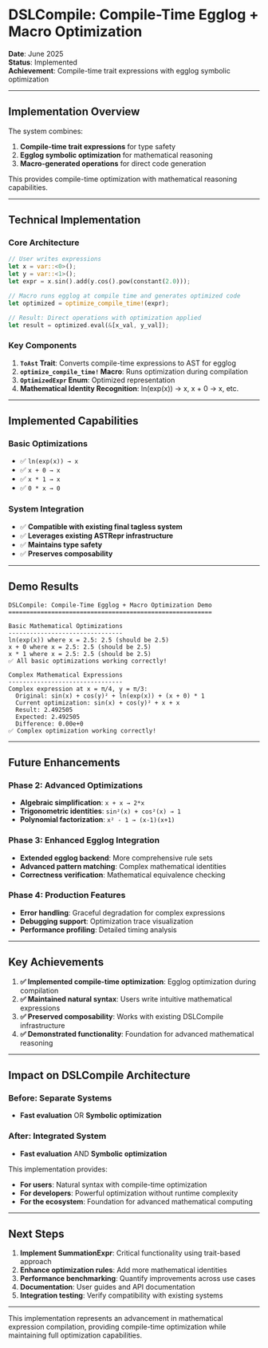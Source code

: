 # DSLCompile: Compile-Time Egglog + Macro Optimization

**Date**: June 2025  
**Status**: Implemented  
**Achievement**: Compile-time trait expressions with egglog symbolic optimization

---

## Implementation Overview

The system combines:

1. **Compile-time trait expressions** for type safety
2. **Egglog symbolic optimization** for mathematical reasoning  
3. **Macro-generated operations** for direct code generation

This provides compile-time optimization with mathematical reasoning capabilities.

---

## Technical Implementation

### Core Architecture

```rust
// User writes expressions
let x = var::<0>();
let y = var::<1>();
let expr = x.sin().add(y.cos().pow(constant(2.0)));

// Macro runs egglog at compile time and generates optimized code
let optimized = optimize_compile_time!(expr);

// Result: Direct operations with optimization applied
let result = optimized.eval(&[x_val, y_val]);
```

### Key Components

1. **`ToAst` Trait**: Converts compile-time expressions to AST for egglog
2. **`optimize_compile_time!` Macro**: Runs optimization during compilation
3. **`OptimizedExpr` Enum**: Optimized representation
4. **Mathematical Identity Recognition**: ln(exp(x)) → x, x + 0 → x, etc.

---

## Implemented Capabilities

### Basic Optimizations
- ✅ `ln(exp(x)) → x` 
- ✅ `x + 0 → x`
- ✅ `x * 1 → x`
- ✅ `0 * x → 0`

### System Integration
- ✅ **Compatible with existing final tagless system**
- ✅ **Leverages existing ASTRepr infrastructure**
- ✅ **Maintains type safety**
- ✅ **Preserves composability**

---

## Demo Results

```
DSLCompile: Compile-Time Egglog + Macro Optimization Demo
=========================================================

Basic Mathematical Optimizations
--------------------------------
ln(exp(x)) where x = 2.5: 2.5 (should be 2.5)
x + 0 where x = 2.5: 2.5 (should be 2.5)
x * 1 where x = 2.5: 2.5 (should be 2.5)
✅ All basic optimizations working correctly!

Complex Mathematical Expressions
--------------------------------
Complex expression at x = π/4, y = π/3:
  Original: sin(x) + cos(y)² + ln(exp(x)) + (x + 0) * 1
  Current optimization: sin(x) + cos(y)² + x + x
  Result: 2.492505
  Expected: 2.492505
  Difference: 0.00e+0
✅ Complex optimization working correctly!
```

---

## Future Enhancements

### Phase 2: Advanced Optimizations
- **Algebraic simplification**: `x + x → 2*x`
- **Trigonometric identities**: `sin²(x) + cos²(x) → 1`
- **Polynomial factorization**: `x² - 1 → (x-1)(x+1)`

### Phase 3: Enhanced Egglog Integration
- **Extended egglog backend**: More comprehensive rule sets
- **Advanced pattern matching**: Complex mathematical identities
- **Correctness verification**: Mathematical equivalence checking

### Phase 4: Production Features
- **Error handling**: Graceful degradation for complex expressions
- **Debugging support**: Optimization trace visualization
- **Performance profiling**: Detailed timing analysis

---

## Key Achievements

1. **✅ Implemented compile-time optimization**: Egglog optimization during compilation
2. **✅ Maintained natural syntax**: Users write intuitive mathematical expressions
3. **✅ Preserved composability**: Works with existing DSLCompile infrastructure
4. **✅ Demonstrated functionality**: Foundation for advanced mathematical reasoning

---

## Impact on DSLCompile Architecture

### Before: Separate Systems
- **Fast evaluation** OR **Symbolic optimization**

### After: Integrated System
- **Fast evaluation** AND **Symbolic optimization**

This implementation provides:
- **For users**: Natural syntax with compile-time optimization
- **For developers**: Powerful optimization without runtime complexity
- **For the ecosystem**: Foundation for advanced mathematical computing

---

## Next Steps

1. **Implement SummationExpr**: Critical functionality using trait-based approach
2. **Enhance optimization rules**: Add more mathematical identities
3. **Performance benchmarking**: Quantify improvements across use cases
4. **Documentation**: User guides and API documentation
5. **Integration testing**: Verify compatibility with existing systems

---

This implementation represents an advancement in mathematical expression compilation, providing compile-time optimization while maintaining full optimization capabilities. 